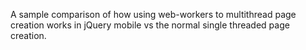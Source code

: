 A sample comparison of how using web-workers to multithread page creation works in jQuery mobile vs the normal single threaded page creation.
